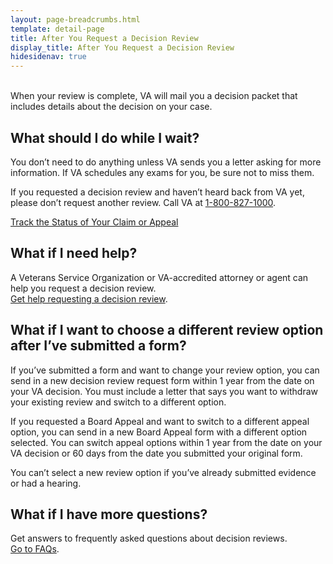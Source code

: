 ```yaml
---
layout: page-breadcrumbs.html
template: detail-page
title: After You Request a Decision Review
display_title: After You Request a Decision Review
hidesidenav: true
---
```

<br>
<div itemprop="description" class="va-introtext">
When your review is complete, VA will mail you a decision packet that includes details about the decision on your case.

</div>

## What should I do while I wait?

You don’t need to do anything unless VA sends you a letter asking for more information. If VA schedules any exams for you, be sure not to miss them.

If you requested a decision review and haven’t heard back from VA yet, please don’t request another review. Call VA at <a href="tel:+1phonenumber">1-800-827-1000</a>.

<a href="https://www.va.gov/claim-or-appeal-status/" class="usa-button-primary">Track the Status of Your Claim or Appeal</a>

## What if I need help?
A Veterans Service Organization or VA-accredited attorney or agent can help you request a decision review. 
<br>
[Get help requesting a decision review](/decision-reviews/get-help-with-review-request/).

## What if I want to choose a different review option after I’ve submitted a form?

If you’ve submitted a form and want to change your review option, you can send in a new decision review request form within 1 year from the date on your VA decision. You must include a letter that says you want to withdraw your existing review and switch to a different option. 

If you requested a Board Appeal and want to switch to a different appeal option, you can send in a new Board Appeal form with a different option selected. You can switch appeal options within 1 year from the date on your VA decision or 60 days from the date you submitted your original form.

You can’t select a new review option if you’ve already submitted evidence or had a hearing.

## What if I have more questions?

Get answers to frequently asked questions about decision reviews.
<br>
<a href="/decision-reviews/faq/">Go to FAQs</a>.
